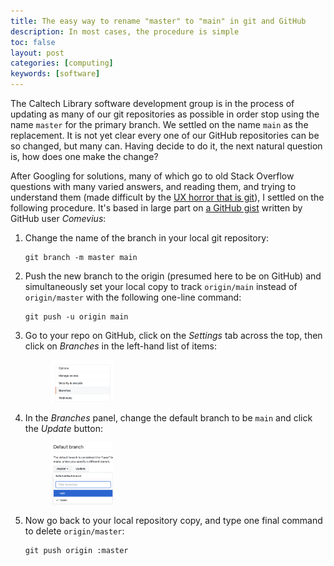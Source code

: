```yaml
---
title: The easy way to rename "master" to "main" in git and GitHub
description: In most cases, the procedure is simple
toc: false
layout: post
categories: [computing]
keywords: [software]
---
```


The Caltech Library software development group is in the process of updating as many of our git repositories as possible in order stop using the name `master` for the primary branch.  We settled on the name `main` as the replacement. It is not yet clear every one of our GitHub repositories can be so changed, but many can. Having decide to do it, the next natural question is, how does one make the change?

After Googling for solutions, many of which go to old Stack Overflow questions with many varied answers, and reading them, and trying to understand them (made difficult by the [UX horror that is git](https://news.ycombinator.com/item?id=12622414)), I settled on the following procedure.  It's based in large part on [a GitHub gist](https://gist.github.com/ccopsey/9866a0bcb0b39ade04fe#gistcomment-3350164) written by GitHub user _Comevius_:

1. Change the name of the branch in your local git repository:
    ```language-bash
    git branch -m master main
    ```
2. Push the new branch to the origin (presumed here to be on GitHub) and simultaneously set your local copy to track `origin/main` instead of `origin/master` with the following one-line command:
    ```language-bash
    git push -u origin main
    ```
3. Go to your repo on GitHub, click on the _Settings_ tab across the top, then click on _Branches_ in the left-hand list of items:  
    <figure><img width="25%" src="settings-branch.png"></figure>
4. In the _Branches_ panel, change the default branch to be `main` and click the _Update_ button:  
    <figure><img width="25%" src="branch-change-default.png"></figure>
5. Now go back to your local repository copy, and type one final command to delete `origin/master`:
    ```language-bash
    git push origin :master
    ```

